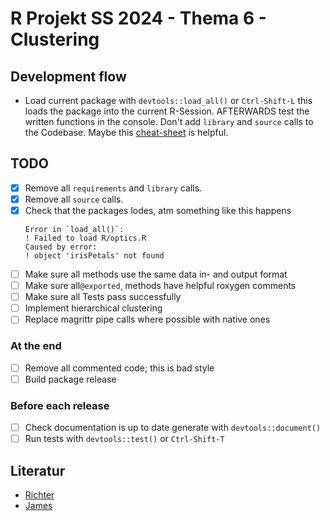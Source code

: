 # R Projekt SS 2024 - Thema 6 - Clustering

## Development flow

- Load current package with `devtools::load_all()` or `Ctrl-Shift-L` this loads the package into the current R-Session. AFTERWARDS test the written functions in the console. Don't add `library` and `source` calls to the Codebase. Maybe this [cheat-sheet](https://raw.githubusercontent.com/rstudio/cheatsheets/main/package-development.pdf) is helpful.

## TODO 

- [x] Remove all `requirements` and `library` calls. 
- [x] Remove all `source` calls. 
- [x] Check that the packages lodes, atm something like this happens
  ```
  Error in `load_all()`:
  ! Failed to load R/optics.R
  Caused by error:
  ! object 'irisPetals' not found
  ```
- [ ] Make sure all methods use the same data in- and output format
- [ ] Make sure all`@exported`¸ methods have helpful roxygen comments
- [ ] Make sure all Tests pass successfully
- [ ] Implement hierarchical clustering
- [ ] Replace magrittr pipe calls where possible with native ones

### At the end

- [ ] Remove all commented code; this is bad style
- [ ] Build package release

### Before each release

- [ ] Check documentation is up to date generate with `devtools::document()`
- [ ] Run tests with `devtools::test()` or `Ctrl-Shift-T`

## Literatur

- [Richter](https://link.springer.com/book/10.1007/978-3-662-59354-7)
- [James](https://link.springer.com/book/10.1007/978-1-0716-1418-1)
